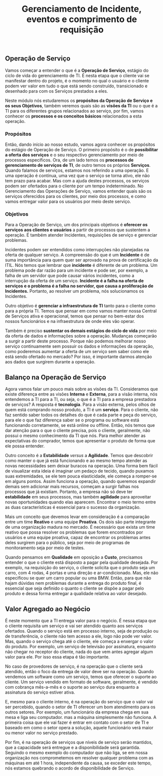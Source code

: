 <div align="center">

# Gerenciamento de Incidente, eventos e comprimento de requisição

</div>

<br>

## Operação de Serviço

Vamos começar a entender o que é a **Operação de Serviço**, estágio do ciclo de vida do gerenciamento de TI. É nesta etapa que o cliente vai se manifestar dentro do projeto, é o momento no qual o usuário e o cliente podem ver valor em tudo o que está sendo construído, transicionado e desenhado para com os Serviços prestados a eles.


Neste módulo nós estudaremos os **propósitos da Operação de Serviço e os seus Objetivos**, também veremos quais são as **visões da TI** ou o que é a TI para os diferentes grupos relacionados ao serviço, por fim, vamos conhecer os **processos e os conceitos básicos** relacionados a esta operação.

### Propósitos 

Então, dando início ao nosso estudo, vamos agora conhecer os propósitos do estágio de Operação de Serviço. O primeiro propósito é o de  **possibilitar a oferta dos serviços** e o seu respectivo gerenciamento por meio de processos específicos. Ora, de um lado temos os **processos de gerenciamento de serviços de TI**, de outro temos os próprios **Serviços**. Quando falamos de serviços, estamos nos referindo a uma operação. E uma operação é contínua, uma vez que o serviço se torna ativo, ele não tem prazo para acabar. Mas com a ajuda destes processos, os serviços podem ser ofertados para o cliente por um tempo indeterminado. No Gerenciamento das Operações de Serviço, vamos entender quais são os serviços oferecidos para os clientes, por meio dos processos, e como vamos entregar valor para os usuários por meio deste serviço.

### Objetivos

Para a Operação de Serviço, um dos principais objetivos é **oferecer os serviços aos clientes e usuários** a partir de processos que sustentem a operação. É também atender Incidentes, requisições de serviço e gerenciar problemas. 

Incidentes podem ser entendidos como interrupções não planejadas na oferta de qualquer serviço. A compreensão do que é um **Incidente** é de suma importância para quem quer ser aprovado na prova de certificação da ITIL. Nós temos que lembrar que **incidente** é diferente de um problema. Um problema pode dar razão para um incidente e pode ser, por exemplo, a falha de um servidor que pode causar vários incidentes, como a interrupção da oferta de um serviço. **Incidente é a falha na oferta de serviços e o problema é a falha no servidor, que causa a proliferação de Incidentes.** Portanto, ao resolver um problema, nós solucionamos os Incidentes.

Outro objetivo é **gerenciar a infraestrutura de TI** tanto para o cliente como para a própria TI. Temos que pensar em como vamos manter nossa Central de Serviços ativa e operacional, temos que pensar no bem-estar dos nossos funcionários e na infraestrutura de onde eles vão operar.

Também é preciso **sustentar os demais estágios do ciclo de vida** por meio da oferta de dados e informações sobre a operação. Mudanças começarão a surgir a partir deste processo. Porque não podemos melhorar nosso serviço continuamente sem possuir os dados e informações da operação, como poderemos aumentar a oferta de um serviço sem saber como ele está sendo ofertado no mercado? Por isso, é importante darmos atenção aos dados que surgirem durante a operação.

## Balanço na Operação de Serviço

Agora vamos falar um pouco mais sobre as visões da TI. Consideramos que existe diferença entre as visões **Interna** e **Externa**,  para a visão interna, nós entendemos a TI para a TI, ou seja, o que é a TI para a empresa prestadora de serviços? A resposta é **tecnologia**. Para a visão externa, pelos olhos de quem está comprando nosso produto, a TI é um **serviço**. Para o cliente, não faz sentido saber todos os detalhes do que é cada parte e peça do serviço, para ele o que faz diferença saber se o programa ou software está funcionando corretamente, se está online ou offline. Então, nós temos que dar atenção para o que o cliente precisa, pois o cliente, geralmente, não possui o mesmo conhecimento da TI que nós. Para melhor atender as expectativas do comprador, temos que apresentar o produto de forma que ele possa entender.

Outro conceito é a **Estabilidade** *versus* a **Agilidade**. Temos que descobrir como manter o que já está funcionando e ao mesmo tempo atender as novas necessidades sem deixar buracos na operação. Uma forma bem fácil de visualizar esta ideia é imaginar um pedaço de tecido, quando puxamos suas extremidades,  se ele tem pouca elasticidade, ele começa a romper-se em alguns pontos. Assim funciona a operação, quando queremos expandir demais sem adicionar mais recursos, começam a surgir falhas nos processos que já existiam. Portanto, a empresa não só deve ter **estabilidade** em seus processos, mas também **agilidade** para aproveitar novas oportunidades quando elas aparecem. Encontrar o meio termo entre as duas características é essencial para o sucesso da organização. 

Mais um conceito que devemos levar em consideração é a comparação entre um time **Reativo** e uma equipe **Proativa**. Os dois são parte integrante de uma organização madura no mercado. É necessário que exista um time reativo que possa resolver os problemas que forem encontrados por usuários e uma equipe proativa, capaz de encontrar os problemas antes deles surgirem para o público, seja por meio de programas de monitoramento seja por meio de testes.

Quando pensamos em **Qualidade** em oposição a **Custo**, precisamos entender o que o cliente está disposto a pagar pela qualidade desejada. Por exemplo, na requisição do serviço, o cliente solicita que o produto seja um carro, com 4 rodas, 4 portas e uma direção e ar-condicionado. Mas, ele não especificou se quer um carro popular ou uma BMW. Então, para que não hajam dúvidas nem problemas durante a entrega do produto final, é essencial que seja definido o quanto o cliente se dispõe a pagar pelo produto e dessa forma entregar a qualidade relativa ao valor desejado.

## Valor Agregado ao Negócio

É neste momento que a TI entrega valor para o negócio. É nessa etapa que o cliente requisita um serviço e vai ser atendido quanto aos serviços ofertados. Quando o serviço está em processo interno, seja de produção ou de transferência, o cliente não tem acesso a ele, logo não pode ver valor. Mas, quando o serviço chega até o cliente, ele começa a enxergar o valor do produto. Por exemplo, um serviço de televisão por assinatura, enquanto não chegar no receptor do cliente, nada do que vem antes agregar algum valor para ele. Por isso essa etapa é tão importante. 

No caso de provedores de serviço, é na operação que o cliente será atendido, então o foco da entrega de valor deve ser na operação. Quando vendemos um software como um serviço, temos que oferecer o suporte ao cliente. Um serviço vendido em formato de software, geralmente, é vendido com cobrança mês-a-mês e o suporte ao serviço dura enquanto a assinatura do serviço estiver ativa.

E, mesmo para o cliente interno, é na operação do serviço que o valor vai ser percebido, quando o setor de TI oferecer um bom atendimento para os outros setores. Por exemplo, um funcionário da empresa chega em sua mesa e liga seu computador. mas a máquina simplesmente não funciona. A primeira coisa que ele vai fazer é entrar em contato com o setor de TI e baseado em como o setor opera a solução, aquele funcionário verá maior ou menor valor no serviço prestado.

Por fim, é na operação de serviços que níveis de serviço serão mantidos, que a capacidade será entregue e a disponibilidade será garantida. Seguindo o mesmo exemplo do computador que não liga, se em nossa organização nos comprometemos em resolver qualquer problema com as máquinas em até 1 hora, independente da causa, se exceder este tempo, nós estamos quebrando o acordo de disponibilidade de Serviço.